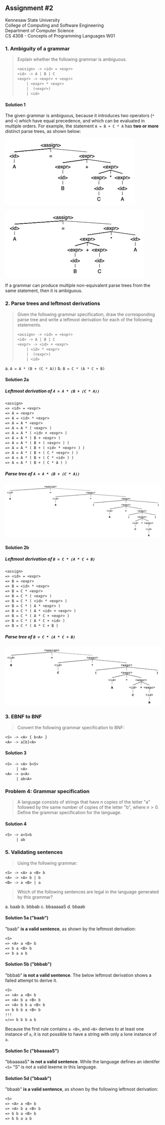 ## Assignment #2

Kennesaw State University<br>
College of Computing and Software Engineering<br>
Department of Computer Science<br>
CS 4308 - Concepts of Programming Languages W01

### 1. Ambiguity of a grammar

> Explain whether the following grammar is ambiguous:
>
>  ```text
>  <assign> -> <id> = <expr>
>  <id> -> A | B | C
>  <expr> -> <expr> + <expr>
>      | <expr> * <expr>
>      |  (<expr>)
>      | <id>
>  ```
>

#### Solution 1

The given grammar is ambiguous, because it introduces two operators (`*` and `+`) which have equal precedence, and which can be evaluated in multiple orders. For example, the statement `A = B + C * A` has **two or more** distinct parse trees, as shown below:

![Fig. 1: A parse tree in which the + operator takes precedence`](parse-tree-01.png)

![Fig. 2: A second parse tree in which the * operator takes precedence](parse-tree-02.png)

If a grammar can produce multiple non-equivalent parse trees from the same statement, then it is ambiguous.

### 2. Parse trees and leftmost derivations

> Given the following grammar specification, draw the corresponding parse tree and write a leftmost derivation for each of the following statements.
>
>  ``` text
>  <assign> -> <id> = <expr>
>  <id> -> A | B | C
>  <expr> -> <id> + <expr>
>      | <id> * <expr>
>      |  (<expr>)
>      | <id>
>  ```
>
a. `A = A * (B + (C * A))`
b. `B = C * (A * C + B)`

#### Solution 2a

##### Leftmost derivation of `A = A * (B + (C * A))`

```text
<assign>
=> <id> = <expr>
=> A = <expr>
=> A = <id> * <expr>
=> A = A * <expr>
=> A = A * ( <expr> )
=> A = A * ( <id> + <expr> )
=> A = A * ( B + <expr> )
=> A = A * ( B + ( <expr> ) )
=> A = A * ( B + ( <id> * <expr> ) )
=> A = A * ( B + ( C * <expr> ) )
=> A = A * ( B + ( C * <id> ) )
=> A = A * ( B + ( C * A ) )
```

##### Parse tree of `A = A * (B + (C * A))`

![Fig 3: Parse tree for `A = A * (B + (C * A))`](parse-tree-03.png)

#### Solution 2b

##### Leftmost derivation of `B = C * (A * C + B)`

```text
<assign>
=> <id> = <expr>
=> B = <expr>
=> B = <id> * <expr>
=> B = C * <expr>
=> B = C * ( <expr> )
=> B = C * ( <id> * <expr> )
=> B = C * ( A * <expr> )
=> B = C * ( A * <id> + <expr> )
=> B = C * ( A * C + <expr> )
=> B = C * ( A * C + <id> )
=> B = C * ( A * C + B )
```

##### Parse tree  of `B = C * (A * C + B)`

![Fig 4: Parse tree for `B = C * (A * C + B)`](parse-tree-04.png)

### 3. EBNF to BNF

> Convert the following grammar specification to BNF:
>
  ```text
  <S> -> <A> { b<A> }
  <A> -> a[b]<A>
  ```

#### Solution 3

```text
<S> -> <A> b<S>
     | <A>
<A> -> a<A>
     | ab<A>
```

### Problem 4: Grammar specification

> A language consists of strings that have $n$ copies of the letter "a" followed by the same number of copies of the letter "b", where $n > 0$. Define the grammar specification for the language.

#### Solution 4

```text
<S> -> a<S>b
     | ab
```

### 5. Validating sentences

> Using the following grammar:
>
  ```text
  <S> -> <A> a <B> b
  <A> -> <A> b | b
  <B> -> a <B> | a
  ```
>
> Which of the following sentences are legal in the language generated by this grammar?
>
  a.	baab
  b.	bbbab
  c.	bbaaaaaS
  d.	bbaab

#### Solution 5a ("baab")

"baab" **is a valid sentence**, as shown by the leftmost derivation:

```text
<S>
=> <A> a <B> b
=> b a <B> b
=> b a a b
```

#### Solution 5b ("bbbab")

"bbbab" **is not a valid sentence**. The below leftmost derivation shows a failed attempt to derive it.

```text
<S>
=> <A> a <B> b
=> <A> b a <B> b
=> <A> b b a <B> b
=> b b b a <B> b
!!!
=/=> b b b a b
```

Because the first rule contains `a <B>`, and `<B>` derives to at least one instance of `a`, it is not possible to have a string with only a lone instance of `a`.

#### Solution 5c ("bbaaaaaS")

"bbaaaaaS" **is not a valid sentence**. While the language defines an identifer `<S>` "S" is not a valid lexeme in this language.

#### Solution 5d ("bbaab")

"bbaab" **is a valid sentence**, as shown by the following leftmost derivation:

```text
<S>
=> <A> a <B> b
=> <A> b a <B> b
=> b b a <B> b
=> b b a a b
```
